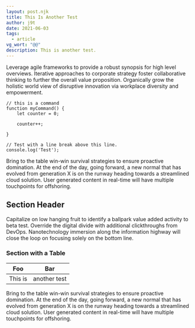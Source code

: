 ```yaml
---
layout: post.njk
title: This Is Another Test
author: j9t
date: 2021-06-03
tags:
  - article
vg_wort: "@@"
description: This is another test.
---
```

Leverage agile frameworks to provide a robust synopsis for high level overviews. Iterative approaches to corporate strategy foster collaborative thinking to further the overall value proposition. Organically grow the holistic world view of disruptive innovation via workplace diversity and empowerment.

``` js/2/4
// this is a command
function myCommand() {
	let counter = 0;

	counter++;

}

// Test with a line break above this line.
console.log('Test');
```

Bring to the table win-win survival strategies to ensure proactive domination. At the end of the day, going forward, a new normal that has evolved from generation X is on the runway heading towards a streamlined cloud solution. User generated content in real-time will have multiple touchpoints for offshoring.

## Section Header

Capitalize on low hanging fruit to identify a ballpark value added activity to beta test. Override the digital divide with additional clickthroughs from DevOps. Nanotechnology immersion along the information highway will close the loop on focusing solely on the bottom line.

### Section with a Table

| Foo | Bar |
| --- | --- |
| This is | another test |

Bring to the table win-win survival strategies to ensure proactive domination. At the end of the day, going forward, a new normal that has evolved from generation X is on the runway heading towards a streamlined cloud solution. User generated content in real-time will have multiple touchpoints for offshoring.